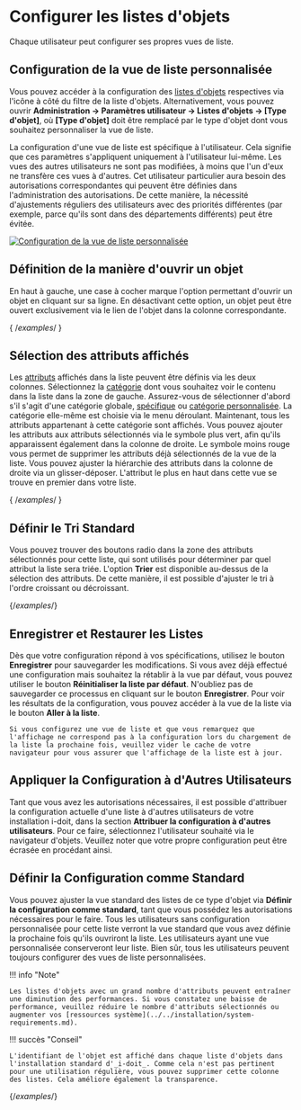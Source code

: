 # Configurer les listes d'objets

Chaque utilisateur peut configurer ses propres vues de liste.

## Configuration de la vue de liste personnalisée

Vous pouvez accéder à la configuration des [listes d'objets](./index.md) respectives via l'icône à côté du filtre de la liste d'objets. Alternativement, vous pouvez ouvrir **Administration → Paramètres utilisateur → Listes d'objets → [Type d'objet]**, où **[Type d'objet]** doit être remplacé par le type d'objet dont vous souhaitez personnaliser la vue de liste.

La configuration d'une vue de liste est spécifique à l'utilisateur. Cela signifie que ces paramètres s'appliquent uniquement à l'utilisateur lui-même. Les vues des autres utilisateurs ne sont pas modifiées, à moins que l'un d'eux ne transfère ces vues à d'autres. Cet utilisateur particulier aura besoin des autorisations correspondantes qui peuvent être définies dans l'administration des autorisations. De cette manière, la nécessité d'ajustements réguliers des utilisateurs avec des priorités différentes (par exemple, parce qu'ils sont dans des départements différents) peut être évitée.

[![Configuration de la vue de liste personnalisée](../../assets/images/en/basics/object-list/configure-object-lists/1-col.png)](../../assets/images/en/basics/object-list/configure-object-lists/1-col.png)

## Définition de la manière d'ouvrir un objet

En haut à gauche, une case à cocher marque l'option permettant d'ouvrir un objet en cliquant sur sa ligne. En désactivant cette option, un objet peut être ouvert exclusivement via le lien de l'objet dans la colonne correspondante.

{ /*examples*/ }

## Sélection des attributs affichés

Les [attributs](../../glossary.md) affichés dans la liste peuvent être définis via les deux colonnes. Sélectionnez la [catégorie](../../glossary.md) dont vous souhaitez voir le contenu dans la liste dans la zone de gauche. Assurez-vous de sélectionner d'abord s'il s'agit d'une catégorie globale, [spécifique](../../glossary.md) ou [catégorie personnalisée](../custom-categories.md). La catégorie elle-même est choisie via le menu déroulant. Maintenant, tous les attributs appartenant à cette catégorie sont affichés. Vous pouvez ajouter les attributs aux attributs sélectionnés via le symbole plus vert, afin qu'ils apparaissent également dans la colonne de droite. Le symbole moins rouge vous permet de supprimer les attributs déjà sélectionnés de la vue de la liste. Vous pouvez ajuster la hiérarchie des attributs dans la colonne de droite via un glisser-déposer. L'attribut le plus en haut dans cette vue se trouve en premier dans votre liste.

{ /*examples*/ }

## Définir le Tri Standard

Vous pouvez trouver des boutons radio dans la zone des attributs sélectionnés pour cette liste, qui sont utilisés pour déterminer par quel attribut la liste sera triée. L'option **Trier** est disponible au-dessus de la sélection des attributs. De cette manière, il est possible d'ajuster le tri à l'ordre croissant ou décroissant.

{/*examples*/}

## Enregistrer et Restaurer les Listes

Dès que votre configuration répond à vos spécifications, utilisez le bouton **Enregistrer** pour sauvegarder les modifications. Si vous avez déjà effectué une configuration mais souhaitez la rétablir à la vue par défaut, vous pouvez utiliser le bouton **Réinitialiser la liste par défaut**. N'oubliez pas de sauvegarder ce processus en cliquant sur le bouton **Enregistrer**. Pour voir les résultats de la configuration, vous pouvez accéder à la vue de la liste via le bouton **Aller à la liste**.

<Notes>

    Si vous configurez une vue de liste et que vous remarquez que l'affichage ne correspond pas à la configuration lors du chargement de la liste la prochaine fois, veuillez vider le cache de votre navigateur pour vous assurer que l'affichage de la liste est à jour.

## Appliquer la Configuration à d'Autres Utilisateurs

Tant que vous avez les autorisations nécessaires, il est possible d'attribuer la configuration actuelle d'une liste à d'autres utilisateurs de votre installation i-doit, dans la section **Attribuer la configuration à d'autres utilisateurs**. Pour ce faire, sélectionnez l'utilisateur souhaité via le navigateur d'objets. Veuillez noter que votre propre configuration peut être écrasée en procédant ainsi.

## Définir la Configuration comme Standard

Vous pouvez ajuster la vue standard des listes de ce type d'objet via **Définir la configuration comme standard**, tant que vous possédez les autorisations nécessaires pour le faire. Tous les utilisateurs sans configuration personnalisée pour cette liste verront la vue standard que vous avez définie la prochaine fois qu'ils ouvriront la liste. Les utilisateurs ayant une vue personnalisée conserveront leur liste. Bien sûr, tous les utilisateurs peuvent toujours configurer des vues de liste personnalisées.

!!! info "Note"

    Les listes d'objets avec un grand nombre d'attributs peuvent entraîner une diminution des performances. Si vous constatez une baisse de performance, veuillez réduire le nombre d'attributs sélectionnés ou augmenter vos [ressources système](../../installation/system-requirements.md).

!!! succès "Conseil"

    L'identifiant de l'objet est affiché dans chaque liste d'objets dans l'installation standard d'_i-doit_. Comme cela n'est pas pertinent pour une utilisation régulière, vous pouvez supprimer cette colonne des listes. Cela améliore également la transparence.

{/*examples*/}
